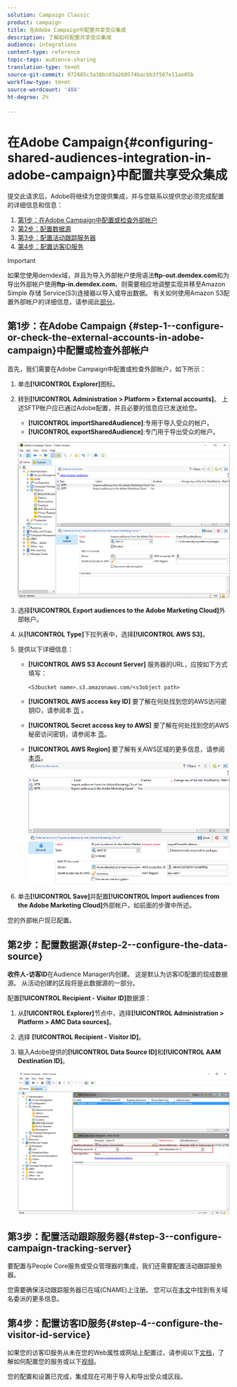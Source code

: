 ```yaml
---
solution: Campaign Classic
product: campaign
title: 在Adobe Campaign中配置共享受众集成
description: 了解如何配置共享受众集成
audience: integrations
content-type: reference
topic-tags: audience-sharing
translation-type: tm+mt
source-git-commit: 972885c3a38bcd3a260574bacbb3f507e11ae05b
workflow-type: tm+mt
source-wordcount: '484'
ht-degree: 2%

---
```



# 在Adobe Campaign{#configuring-shared-audiences-integration-in-adobe-campaign}中配置共享受众集成

提交此请求后，Adobe将继续为您提供集成，并与您联系以提供您必须完成配置的详细信息和信息：

1. [第1步：在Adobe Campaign中配置或检查外部帐户](#step-1--configure-or-check-the-external-accounts-in-adobe-campaign)
1. [第2步：配置数据源](#step-2--configure-the-data-source)
1. [第3步：配置活动跟踪服务器](#step-3--configure-campaign-tracking-server)
1. [第4步：配置访客ID服务](#step-4--configure-the-visitor-id-service)

>[!IMPORTANT]
>
>如果您使用demdex域，并且为导入外部帐户使用语法&#x200B;**ftp-out.demdex.com**&#x200B;和为导出外部帐户使用&#x200B;**ftp-in.demdex.com**，则需要相应地调整实现并移至Amazon Simple 存储 Service(S3)连接器以导入或导出数据。 有关如何使用Amazon S3配置外部帐户的详细信息，请参阅此[部分](../../integrations/using/configuring-shared-audiences-integration-in-adobe-campaign.md#step-1--configure-or-check-the-external-accounts-in-adobe-campaign)。

## 第1步：在Adobe Campaign {#step-1--configure-or-check-the-external-accounts-in-adobe-campaign}中配置或检查外部帐户

首先，我们需要在Adobe Campaign中配置或检查外部帐户，如下所示：

1. 单击&#x200B;**[!UICONTROL Explorer]**&#x200B;图标。
1. 转到&#x200B;**[!UICONTROL Administration > Platform > External accounts]**。 上述SFTP帐户应已通过Adobe配置，并且必要的信息应已发送给您。

   * **[!UICONTROL importSharedAudience]**:专用于导入受众的帐户。
   * **[!UICONTROL exportSharedAudience]**:专门用于导出受众的帐户。

   ![](assets/aam_config_1.png)

1. 选择&#x200B;**[!UICONTROL Export audiences to the Adobe Marketing Cloud]**&#x200B;外部帐户。

1. 从&#x200B;**[!UICONTROL Type]**&#x200B;下拉列表中，选择&#x200B;**[!UICONTROL AWS S3]**。

1. 提供以下详细信息：

   * **[!UICONTROL AWS S3 Account Server]**
服务器的URL，应按如下方式填写：

      ```
      <S3bucket name>.s3.amazonaws.com/<s3object path>
      ```

   * **[!UICONTROL AWS access key ID]**
要了解在何处找到您的AWS访问密钥ID，请参阅本 [页](https://docs.aws.amazon.com/general/latest/gr/aws-sec-cred-types.html#access-keys-and-secret-access-keys) 。

   * **[!UICONTROL Secret access key to AWS]**
要了解在何处找到您的AWS秘密访问密钥，请参阅本 [页](https://aws.amazon.com/fr/blogs/security/wheres-my-secret-access-key/)。

   * **[!UICONTROL AWS Region]**
要了解有关AWS区域的更多信息，请参阅 [本页](https://aws.amazon.com/about-aws/global-infrastructure/regions_az/)。
   ![](assets/aam_config_2.png)

1. 单击&#x200B;**[!UICONTROL Save]**&#x200B;并配置&#x200B;**[!UICONTROL Import audiences from the Adobe Marketing Cloud]**&#x200B;外部帐户，如前面的步骤中所述。

您的外部帐户现已配置。

## 第2步：配置数据源{#step-2--configure-the-data-source}

**收件人-访客ID**&#x200B;在Audience Manager内创建。 这是默认为访客ID配置的现成数据源。 从活动创建的区段将是此数据源的一部分。

配置&#x200B;**[!UICONTROL Recipient - Visitor ID]**&#x200B;数据源：

1. 从&#x200B;**[!UICONTROL Explorer]**&#x200B;节点中，选择&#x200B;**[!UICONTROL Administration > Platform > AMC Data sources]**。
1. 选择 **[!UICONTROL Recipient - Visitor ID]**。
1. 输入Adobe提供的&#x200B;**[!UICONTROL Data Source ID]**&#x200B;和&#x200B;**[!UICONTROL AAM Destination ID]**。

   ![](assets/aam_config_3.png)

## 第3步：配置活动跟踪服务器{#step-3--configure-campaign-tracking-server}

要配置与People Core服务或受众管理器的集成，我们还需要配置活动跟踪服务器。

您需要确保活动跟踪服务器已在域(CNAME)上注册。 您可以在[本文](https://helpx.adobe.com/cn/campaign/kb/domain-name-delegation.html)中找到有关域名委派的更多信息。

## 第4步：配置访客ID服务{#step-4--configure-the-visitor-id-service}

如果您的访客ID服务从未在您的Web属性或网站上配置过，请参阅以下[文档](https://docs.adobe.com/content/help/en/id-service/using/implementation/setup-aam-analytics.html)，了解如何配置您的服务或以下[视频](https://helpx.adobe.com/cn/marketing-cloud/how-to/email-marketing.html#step-two)。

您的配置和设置已完成，集成现在可用于导入和导出受众或区段。
